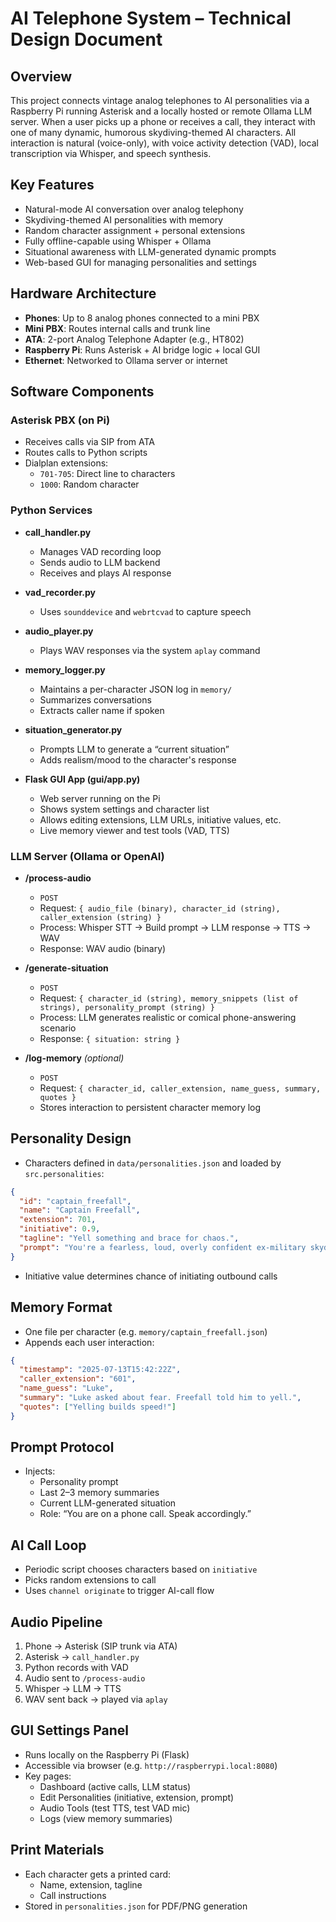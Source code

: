 # AI Telephone System – Technical Design Document

## Overview
This project connects vintage analog telephones to AI personalities via a Raspberry Pi running Asterisk and a locally hosted or remote Ollama LLM server. When a user picks up a phone or receives a call, they interact with one of many dynamic, humorous skydiving-themed AI characters. All interaction is natural (voice-only), with voice activity detection (VAD), local transcription via Whisper, and speech synthesis.

## Key Features
- Natural-mode AI conversation over analog telephony
- Skydiving-themed AI personalities with memory
- Random character assignment + personal extensions
- Fully offline-capable using Whisper + Ollama
- Situational awareness with LLM-generated dynamic prompts
- Web-based GUI for managing personalities and settings

## Hardware Architecture
- **Phones**: Up to 8 analog phones connected to a mini PBX
- **Mini PBX**: Routes internal calls and trunk line
- **ATA**: 2-port Analog Telephone Adapter (e.g., HT802)
- **Raspberry Pi**: Runs Asterisk + AI bridge logic + local GUI
- **Ethernet**: Networked to Ollama server or internet

## Software Components
### Asterisk PBX (on Pi)
- Receives calls via SIP from ATA
- Routes calls to Python scripts
- Dialplan extensions:
  - `701-705`: Direct line to characters
  - `1000`: Random character

### Python Services
- **call_handler.py**
  - Manages VAD recording loop
  - Sends audio to LLM backend
  - Receives and plays AI response
- **vad_recorder.py**
  - Uses `sounddevice` and `webrtcvad` to capture speech
- **audio_player.py**
  - Plays WAV responses via the system `aplay` command

- **memory_logger.py**
  - Maintains a per-character JSON log in ``memory/``
  - Summarizes conversations
  - Extracts caller name if spoken

- **situation_generator.py**
  - Prompts LLM to generate a “current situation”
  - Adds realism/mood to the character's response

- **Flask GUI App (gui/app.py)**
  - Web server running on the Pi
  - Shows system settings and character list
  - Allows editing extensions, LLM URLs, initiative values, etc.
  - Live memory viewer and test tools (VAD, TTS)

### LLM Server (Ollama or OpenAI)
- **/process-audio**
  - `POST`
  - Request: `{ audio_file (binary), character_id (string), caller_extension (string) }`
  - Process: Whisper STT → Build prompt → LLM response → TTS → WAV
  - Response: WAV audio (binary)

- **/generate-situation**
  - `POST`
  - Request: `{ character_id (string), memory_snippets (list of strings), personality_prompt (string) }`
  - Process: LLM generates realistic or comical phone-answering scenario
  - Response: `{ situation: string }`

- **/log-memory** *(optional)*
  - `POST`
  - Request: `{ character_id, caller_extension, name_guess, summary, quotes }`
  - Stores interaction to persistent character memory log

## Personality Design
- Characters defined in `data/personalities.json` and loaded by ``src.personalities``:
```json
{
  "id": "captain_freefall",
  "name": "Captain Freefall",
  "extension": 701,
  "initiative": 0.9,
  "tagline": "Yell something and brace for chaos.",
  "prompt": "You're a fearless, loud, overly confident ex-military skydiver..."
}
```
- Initiative value determines chance of initiating outbound calls

## Memory Format
- One file per character (e.g. `memory/captain_freefall.json`)
- Appends each user interaction:
```json
{
  "timestamp": "2025-07-13T15:42:22Z",
  "caller_extension": "601",
  "name_guess": "Luke",
  "summary": "Luke asked about fear. Freefall told him to yell.",
  "quotes": ["Yelling builds speed!"]
}
```

## Prompt Protocol
- Injects:
  - Personality prompt
  - Last 2–3 memory summaries
  - Current LLM-generated situation
  - Role: “You are on a phone call. Speak accordingly.”

## AI Call Loop
- Periodic script chooses characters based on `initiative`
- Picks random extensions to call
- Uses `channel originate` to trigger AI-call flow

## Audio Pipeline
1. Phone → Asterisk (SIP trunk via ATA)
2. Asterisk → `call_handler.py`
3. Python records with VAD
4. Audio sent to `/process-audio`
5. Whisper → LLM → TTS
6. WAV sent back → played via `aplay`

## GUI Settings Panel
- Runs locally on the Raspberry Pi (Flask)
- Accessible via browser (e.g. `http://raspberrypi.local:8080`)
- Key pages:
  - Dashboard (active calls, LLM status)
  - Edit Personalities (initiative, extension, prompt)
  - Audio Tools (test TTS, test VAD mic)
  - Logs (view memory summaries)

## Print Materials
- Each character gets a printed card:
  - Name, extension, tagline
  - Call instructions
- Stored in `personalities.json` for PDF/PNG generation

